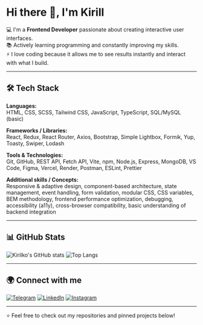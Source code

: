 # Hi there 👋, I'm Kirill

💻 I'm a **Frontend Developer** passionate about creating interactive user interfaces.  
📚 Actively learning programming and constantly improving my skills.  
⚡ I love coding because it allows me to see results instantly and interact with what I build.  

---

## 🛠 Tech Stack

**Languages:**  
HTML, CSS, SCSS, Tailwind CSS, JavaScript, TypeScript, SQL/MySQL (basic)

**Frameworks / Libraries:**  
React, Redux, React Router, Axios, Bootstrap, Simple Lightbox, Formik, Yup, Toasty, Swiper, Lodash

**Tools & Technologies:**  
Git, GitHub, REST API, Fetch API, Vite, npm, Node.js, Express, MongoDB, VS Code, Figma, Vercel, Render, Postman, ESLint, Prettier

**Additional skills / Concepts:**  
Responsive & adaptive design, component-based architecture, state management, event handling, form validation, modular CSS, CSS variables, BEM methodology, frontend performance optimization, debugging, accessibility (a11y), cross-browser compatibility, basic understanding of backend integration

---

## 📊 GitHub Stats
![Kirilko's GitHub stats](https://github-readme-stats.vercel.app/api?username=Kirilko-frontend&show_icons=true&theme=radical)
![Top Langs](https://github-readme-stats.vercel.app/api/top-langs/?username=Kirilko-frontend&layout=compact&theme=radical)

---

## 🌍 Connect with me
[![Telegram](https://img.shields.io/badge/Telegram-2CA5E0?style=for-the-badge&logo=telegram&logoColor=white)](https://t.me/scally1603)
[![LinkedIn](https://img.shields.io/badge/LinkedIn-0077B5?style=for-the-badge&logo=linkedin&logoColor=white)](https://www.linkedin.com/in/kyrylo-kakulia-3557b9371/)
[![Instagram](https://img.shields.io/badge/Instagram-E4405F?style=for-the-badge&logo=instagram&logoColor=white)](https://www.instagram.com/kirilos_16/)

---

⭐️ Feel free to check out my repositories and pinned projects below!
